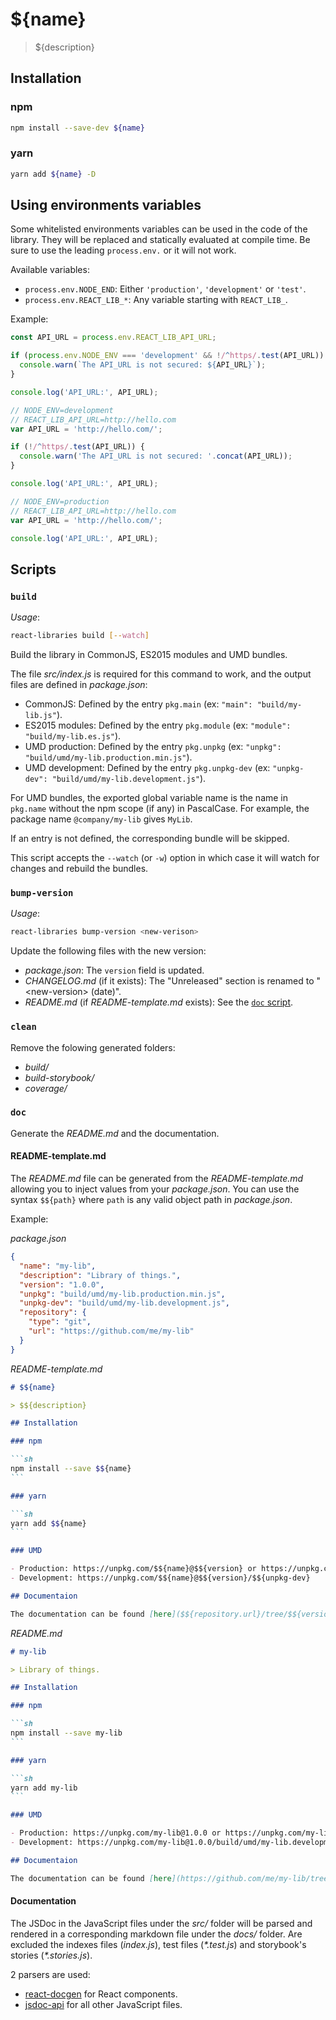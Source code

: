 # ${name}

> ${description}

## Installation

### npm

```sh
npm install --save-dev ${name}
```

### yarn

```sh
yarn add ${name} -D
```

## Using environments variables

Some whitelisted environments variables can be used in the code of the library.
They will be replaced and statically evaluated at compile time.
Be sure to use the leading `process.env.` or it will not work.

Available variables:

- `process.env.NODE_END`: Either `'production'`, `'development'` or `'test'`.
- `process.env.REACT_LIB_*`: Any variable starting with `REACT_LIB_`.

Example:

```js
const API_URL = process.env.REACT_LIB_API_URL;

if (process.env.NODE_ENV === 'development' && !/^https/.test(API_URL)) {
  console.warn(`The API_URL is not secured: ${API_URL}`);
}

console.log('API_URL:', API_URL);
```

```js
// NODE_ENV=development
// REACT_LIB_API_URL=http://hello.com
var API_URL = 'http://hello.com/';

if (!/^https/.test(API_URL)) {
  console.warn('The API_URL is not secured: '.concat(API_URL));
}

console.log('API_URL:', API_URL);
```

```js
// NODE_ENV=production
// REACT_LIB_API_URL=http://hello.com
var API_URL = 'http://hello.com/';

console.log('API_URL:', API_URL);
```

## Scripts

### `build`

_Usage_:

```sh
react-libraries build [--watch]
```

Build the library in CommonJS, ES2015 modules and UMD bundles.

The file _src/index.js_ is required for this command to work, and the output files are defined in _package.json_:

- CommonJS: Defined by the entry `pkg.main` (ex: `"main": "build/my-lib.js"`).
- ES2015 modules: Defined by the entry `pkg.module` (ex: `"module": "build/my-lib.es.js"`).
- UMD production: Defined by the entry `pkg.unpkg` (ex: `"unpkg": "build/umd/my-lib.production.min.js"`).
- UMD development: Defined by the entry `pkg.unpkg-dev` (ex: `"unpkg-dev": "build/umd/my-lib.development.js"`).

For UMD bundles, the exported global variable name is the name in `pkg.name` without the npm scope (if any) in PascalCase.
For example, the package name `@company/my-lib` gives `MyLib`.

If an entry is not defined, the corresponding bundle will be skipped.

This script accepts the `--watch` (or `-w`) option in which case it will watch for changes and rebuild the bundles.

### `bump-version`

_Usage_:

```sh
react-libraries bump-version <new-verison>
```

Update the following files with the new version:

- _package.json_: The `version` field is updated.
- _CHANGELOG.md_ (if it exists): The "Unreleased" section is renamed to "\<new-version> (date)".
- _README.md_ (if _README-template.md_ exists): See the [`doc` script](#doc).

### `clean`

Remove the folowing generated folders:

- _build/_
- _build-storybook/_
- _coverage/_

### `doc`

Generate the _README.md_ and the documentation.

#### README-template.md

The _README.md_ file can be generated from the _README-template.md_ allowing you to inject values from your _package.json_.
You can use the syntax `$${path}` where `path` is any valid object path in _package.json_.

Example:

_package.json_

```json
{
  "name": "my-lib",
  "description": "Library of things.",
  "version": "1.0.0",
  "unpkg": "build/umd/my-lib.production.min.js",
  "unpkg-dev": "build/umd/my-lib.development.js",
  "repository": {
    "type": "git",
    "url": "https://github.com/me/my-lib"
  }
}
```

_README-template.md_

````md
# $${name}

> $${description}

## Installation

### npm

```sh
npm install --save $${name}
```

### yarn

```sh
yarn add $${name}
```

### UMD

- Production: https://unpkg.com/$${name}@$${version} or https://unpkg.com/$${name}@$${version}/$${unpkg}
- Development: https://unpkg.com/$${name}@$${version}/$${unpkg-dev}

## Documentaion

The documentation can be found [here]($${repository.url}/tree/$${version}/docs).
````

_README.md_

````md
# my-lib

> Library of things.

## Installation

### npm

```sh
npm install --save my-lib
```

### yarn

```sh
yarn add my-lib
```

### UMD

- Production: https://unpkg.com/my-lib@1.0.0 or https://unpkg.com/my-lib@1.0.0/build/umd/my-lib.production.min.js
- Development: https://unpkg.com/my-lib@1.0.0/build/umd/my-lib.development.js

## Documentaion

The documentation can be found [here](https://github.com/me/my-lib/tree/1.0.0/docs).
````

#### Documentation

The JSDoc in the JavaScript files under the _src/_ folder will be parsed and rendered in a corresponding markdown file under the _docs/_ folder.
Are excluded the indexes files (_index.js_), test files (_\*.test.js_) and storybook's stories (_\*.stories.js_).

2 parsers are used:

- [react-docgen](https://github.com/reactjs/react-docgen) for React components.
- [jsdoc-api](https://github.com/jsdoc2md/jsdoc-api) for all other JavaScript files.
